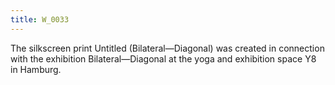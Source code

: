 ```yaml
---
title: W_0033
---
```


The silkscreen print Untitled (Bilateral—Diagonal) was created in connection with the exhibition Bilateral—Diagonal at the yoga and exhibition space Y8 in Hamburg.
